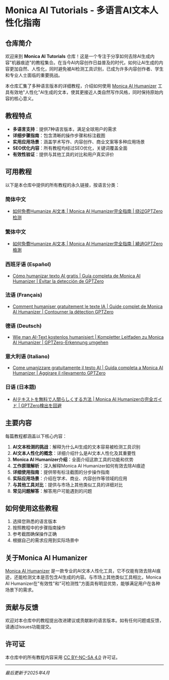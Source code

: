 # Monica AI Tutorials - 多语言AI文本人性化指南


## 仓库简介

欢迎来到 **Monica AI Tutorials** 仓库！这是一个专注于分享如何去除AI生成内容"机器痕迹"的教程集合。在当今AI内容创作日益普及的时代，如何让AI生成的内容更加自然、人性化，同时避免被AI检测工具识别，已成为许多内容创作者、学生和专业人士面临的重要挑战。

本仓库汇集了多种语言版本的详细教程，介绍如何使用 [Monica AI Humanizer](https://monica.im/bypass-ai/ai-humanizer?ref=yjdlzdu&ref_aff=yjdlzdu) 工具有效地"人性化"AI生成的文本，使其更接近人类自然写作风格，同时保持原始内容的核心意义。

## 教程特点

- **多语言支持**：提供7种语言版本，满足全球用户的需求
- **详细步骤指南**：包含清晰的操作步骤和标注截图
- **实用应用场景**：涵盖学术写作、内容创作、商业文案等多种应用场景
- **SEO优化内容**：所有教程均经过SEO优化，关键词覆盖全面
- **有效性验证**：提供与其他工具的对比和用户真实评价

## 可用教程

以下是本仓库中提供的所有教程的永久链接，按语言分类：

### 简体中文
- [如何免费Humanize AI文本 | Monica AI Humanizer完全指南 | 绕过GPTZero检测](https://github.com/ZeroLu/Monica_AI_Tutorials/blob/cac37266e47a1e7e70036bd237dd672b30b6a797/archive/%E3%80%902025%E6%9C%80%E6%96%B0%E3%80%91%E5%A6%82%E4%BD%95%E5%85%8D%E8%B4%B9%E5%8E%BB%E9%99%A4%E6%96%87%E6%9C%ACAI%E5%91%B3.md)

### 繁体中文
- [如何免費Humanize AI文本 | Monica AI Humanizer完全指南 | 繞過GPTZero檢測](https://github.com/ZeroLu/Monica_AI_Tutorials/blob/cac37266e47a1e7e70036bd237dd672b30b6a797/archive/%E3%80%902025%E6%9C%80%E6%96%B0%E3%80%91%E5%A6%82%E4%BD%95%E5%85%8D%E8%B2%BBHumanize%20AI%E6%96%87%E6%9C%AC.md)

### 西班牙语 (Español)
- [Cómo humanizar texto AI gratis | Guía completa de Monica AI Humanizer | Evitar la detección de GPTZero](https://github.com/ZeroLu/Monica_AI_Tutorials/blob/cac37266e47a1e7e70036bd237dd672b30b6a797/archive/%5BLo%20%C3%BAltimo%202025%5D%20C%C3%B3mo%20humanizar%20texto%20de%20IA%20gratis.md)

### 法语 (Français)
- [Comment humaniser gratuitement le texte IA | Guide complet de Monica AI Humanizer | Contourner la détection GPTZero](https://github.com/ZeroLu/Monica_AI_Tutorials/blob/cac37266e47a1e7e70036bd237dd672b30b6a797/archive/%5B2025%20Derni%C3%A8re%20mise%20%C3%A0%20jour%5D%20Comment%20humaniser%20gratuitement%20le%20texte%20IA.md)

### 德语 (Deutsch)
- [Wie man AI-Text kostenlos humanisiert | Kompletter Leitfaden zu Monica AI Humanizer | GPTZero-Erkennung umgehen](https://github.com/ZeroLu/Monica_AI_Tutorials/blob/cac37266e47a1e7e70036bd237dd672b30b6a797/archive/%5B2025%20Aktualisiert%5D%20Wie%20man%20AI-Text%20kostenlos%20humanisiert.md)

### 意大利语 (Italiano)
- [Come umanizzare gratuitamente il testo AI | Guida completa a Monica AI Humanizer | Aggirare il rilevamento GPTZero](https://github.com/ZeroLu/Monica_AI_Tutorials/blob/cac37266e47a1e7e70036bd237dd672b30b6a797/archive/%5B2025%20Ultimo%20aggiornamento%5D%20Come%20umanizzare%20gratuitamente%20il%20testo%20AI.md)

### 日语 (日本語)
- [AIテキストを無料で人間らしくする方法 | Monica AI Humanizerの完全ガイド | GPTZero検出を回避](https://github.com/ZeroLu/Monica_AI_Tutorials/blob/cac37266e47a1e7e70036bd237dd672b30b6a797/archive/%E3%80%902025%E5%B9%B4%E6%9C%80%E6%96%B0%E3%80%91AI%E3%83%86%E3%82%AD%E3%82%B9%E3%83%88%E3%82%92%E7%84%A1%E6%96%99%E3%81%A7%E4%BA%BA%E9%96%93%E3%82%89%E3%81%97%E3%81%8F%E3%81%99%E3%82%8B%E6%96%B9%E6%B3%95.md)

## 主要内容

每篇教程都涵盖以下核心内容：

1. **AI文本检测的挑战**：解释为什么AI生成的文本容易被检测工具识别
2. **AI文本人性化的概念**：详细介绍什么是AI文本人性化及其重要性
3. **Monica AI Humanizer介绍**：全面介绍这款工具的功能和优势
4. **工作原理解析**：深入解释Monica AI Humanizer如何有效去除AI痕迹
5. **详细使用指南**：提供带有标注截图的分步操作指南
6. **实际应用场景**：介绍在学术、商业、内容创作等领域的应用
7. **与其他工具对比**：提供与市场上其他类似工具的详细对比
8. **常见问题解答**：解答用户可能遇到的问题

## 如何使用这些教程

1. 选择您熟悉的语言版本
2. 按照教程中的步骤指南操作
3. 参考截图确保操作正确
4. 根据自己的需求应用到实际场景中

## 关于Monica AI Humanizer

[Monica AI Humanizer](https://monica.im/bypass-ai/ai-humanizer?ref=yjdlzdu&ref_aff=yjdlzdu) 是一款专业的AI文本人性化工具，它不仅能有效去除AI痕迹，还能检测文本是否包含AI生成的内容。与市场上其他类似工具相比，Monica AI Humanizer在"有效性"和"可检测性"方面具有明显优势，能够满足用户在各种场景下的需求。

## 贡献与反馈

欢迎对本仓库中的教程提出改进建议或贡献新的语言版本。如有任何问题或反馈，请通过Issues功能提交。

## 许可证

本仓库中的所有教程内容采用 [CC BY-NC-SA 4.0](https://creativecommons.org/licenses/by-nc-sa/4.0/) 许可证。

---

*最后更新于2025年4月*
